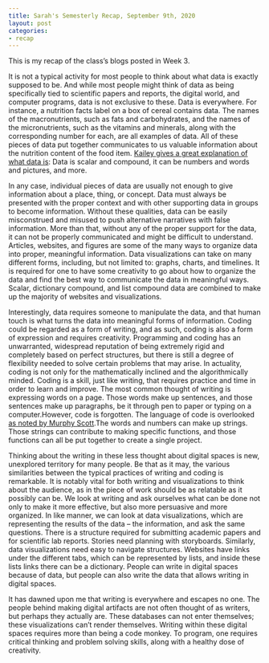 ```yaml
---
title: Sarah's Semesterly Recap, September 9th, 2020
layout: post
categories:
- recap
---
```

This is my recap of the class’s blogs posted in Week 3. 

It is not a typical activity for most people to think about what data is exactly supposed to be. And while most people might think of data as being specifically tied to scientific papers and reports, the digital world, and computer programs, data is not exclusive to these. Data is everywhere. For instance, a nutrition facts label on a box of cereal contains data. The names of the macronutrients,  such as fats and carbohydrates, and the names of the micronutrients, such as the vitamins and minerals, along with the corresponding number for each, are all examples of data. All of these pieces of data put together communicates to us valuable information about the nutrition content of the food item. [Kailey gives a great explanation of what data is](https://kmaclin17.github.io/2020/09/04/slug.html): Data is scalar and compound, it can be numbers and words and pictures, and more.

In any case, individual pieces of data are usually not enough to give information about a place, thing, or concept. Data must always be presented with the proper context and with other supporting data in groups to become information. Without these qualities, data can be easily misconstrued and misused to push alternative narratives with false information. More than that, without any of the proper support for the data, it can not be properly communicated and might be difficult to understand. Articles, websites, and figures are some of the many ways to organize data into proper, meaningful information. Data visualizations can take on many different forms, including, but not limited to: graphs, charts, and timelines. It is required for one to have some creativity to go about how to organize the data and find the best way to communicate the data in meaningful ways. Scalar, dictionary compound, and list compound data are combined to make up the majority of websites and visualizations.

Interestingly, data requires someone to manipulate the data, and that human touch is what turns the data into meaningful forms of information. Coding could be regarded as a form of writing, and as such, coding is also a form of expression and requires creativity. Programming and coding has an unwarranted, widespread reputation of being extremely rigid and completely based on perfect structures, but there is still a degree of flexibility needed to solve certain problems that may arise. In actuality, coding is not only for the mathematically inclined and the algorithmically minded. Coding is a skill, just like writing, that requires practice and time in order to learn and improve. The most common thought of writing is expressing words on a page. Those words make up sentences, and those sentences make up paragraphs, be it through pen to paper or typing on a computer.However, code is forgotten. The language of code is overlooked [as noted by Murphy Scott](https://murphyscott.github.io/2020/09/02/what-is-data.html).The words and numbers can make up strings. Those strings can contribute to making specific functions, and those functions can all be put together to create a single project.

Thinking about the writing in these less thought about digital spaces is new, unexplored territory for many people. Be that as it may, the various similarities between the typical practices of writing and coding is remarkable. It is notably vital for both writing and visualizations to think about the audience, as in the piece of work should be as relatable as it possibly can be. We look at writing and ask ourselves what can be done not only to make it more effective, but also more persuasive and more organized. In like manner, we can look at data visualizations, which are representing the results of the data – the information, and ask the same questions. There is a structure required for submitting academic papers and for scientific lab reports. Stories need planning with storyboards. Similarly, data visualizations need easy to navigate structures. Websites have links under the different tabs, which can be represented by lists, and inside these lists links there can be a dictionary. People can write in digital spaces because of data, but people can also write the data that allows writing in digital spaces. 

It has dawned upon me that writing is everywhere and escapes no one. The people behind making digital artifacts are not often thought of as writers, but perhaps they actually are. These databases can not enter themselves; these visualizations can’t render themselves. Writing within these digital spaces requires more than being a code monkey. To program, one requires critical thinking and problem solving skills, along with a healthy dose of creativity.
